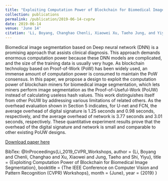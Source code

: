 ```yaml
---
title: "Exploiting Computation Power of Blockchain for Biomedical Image Segmentation"
collection: publications
permalink: /publication/2019-06-14-cvprw
date: 2019-06-14
venue: 'June 14'
citation: 'Li, Boyang, Changhao Chenli, Xiaowei Xu, Taeho Jung, and Yiyu Shi. "Exploiting computation power of blockchain for biomedical image segmentation." In Proceedings of the IEEE Conference on Computer Vision and Pattern Recognition Workshops, pp. 0-0. 2019.'
---
```

Biomedical image segmentation based on Deep neural network (DNN) is a promising approach that assists clinical diagnosis. This approach demands enormous computation power because these DNN models are complicated, and the size of the training data is usually very huge. As blockchain technology based on Proof-of-Work (PoW) has been widely used, an immense amount of computation power is consumed to maintain the PoW consensus. In this paper, we propose a design to exploit the computation power of blockchain miners for biomedical image segmentation, which lets miners perform image segmentation as the Proof-of-Useful-Work (PoUW) instead of calculating useless hash values. This work distinguishes itself from other PoUW by addressing various limitations of related others. As the overhead evaluation shown in Section 5 indicates, for U-net and FCN, the average overhead of digital signature is 1.25 seconds and 0.98 seconds, respectively, and the average overhead of network is 3.77 seconds and 3.01 seconds, respectively. These quantitative experiment results prove that the overhead of the digital signature and network is small and comparable to other existing PoUW designs.

[Download paper here](http://openaccess.thecvf.com/content_CVPRW_2019/papers/BCMCVAI/Li_Exploiting_Computation_Power_of_Blockchain_for_Biomedical_Image_Segmentation_CVPRW_2019_paper.pdf)

BibTex: 
@InProceedings{Li_2019_CVPR_Workshops,
author = {Li, Boyang and Chenli, Changhao and Xu, Xiaowei and Jung, Taeho and Shi, Yiyu},
title = {Exploiting Computation Power of Blockchain for Biomedical Image Segmentation},
booktitle = {The IEEE Conference on Computer Vision and Pattern Recognition (CVPR) Workshops},
month = {June},
year = {2019}
}
